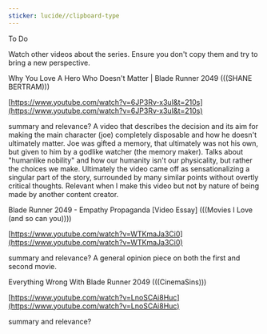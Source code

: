```yaml
---
sticker: lucide//clipboard-type
---
```

To Do 

Watch other videos about the series. Ensure you don't copy them and try to bring a new perspective. 

  

Why You Love A Hero Who Doesn't Matter | Blade Runner 2049 (((SHANE BERTRAM)))

[https://www.youtube.com/watch?v=6JP3Rv-x3uI&t=210s](https://www.youtube.com/watch?v=6JP3Rv-x3uI&t=210s)

summary and relevance? 
	A video that describes the decision and its aim for making the main character (joe) completely disposable and how he doesn't ultimately matter. Joe was gifted a memory, that ultimately was not his own, but given to him by a godlike watcher (the memory maker). Talks about "humanlike nobility" and how our humanity isn't our physicality, but rather the choices we make. 
	Ultimately the video came off as sensationalizing a singular part of the story, surrounded by many similar points without overtly critical thoughts. Relevant when I make this video but not by nature of being made by another content creator. 

  

Blade Runner 2049 - Empathy Propaganda [Video Essay] (((Movies I Love (and so can you))))

[https://www.youtube.com/watch?v=WTKmaJa3Ci0](https://www.youtube.com/watch?v=WTKmaJa3Ci0)  

summary and relevance?
	A general opinion piece on both the first and second movie. 
  

Everything Wrong With Blade Runner 2049 (((CinemaSins)))

[https://www.youtube.com/watch?v=LnoSCAi8Huc](https://www.youtube.com/watch?v=LnoSCAi8Huc)  

summary and relevance?
